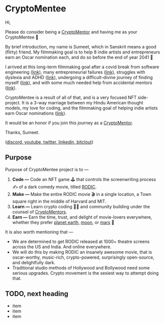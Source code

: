 # CryptoMentee

Hi, 

Please do consider being a [CryptoMentor](https://github.com/artsy-entrepreneurs/CryptoMentor-CryptoMentee/issues/1) and having me as your CryptoMentee 🙏

By brief introduction, my name is Sumeet, which in Sanskrit means a good (flirty) friend. My filmmaking goal is to help 8 indie artists and entrepreneurs earn an Oscar nomination each, and do so before the end of year 2041 🎯

I arrived at this long-term filmmaking goal after a covid break from software engineering ([link](https://github.com/artsy-entrepreneurs/CryptoMentor-CryptoMentee/issues/1)), many entrepreneurial failures ([link](https://github.com/artsy-entrepreneurs/CryptoMentor-CryptoMentee/issues/1)), struggles with dyslexia and ADHD ([link](https://github.com/artsy-entrepreneurs/CryptoMentor-CryptoMentee/issues/1)), undergoing a difficult-divine journey of finding myself ([link](https://github.com/artsy-entrepreneurs/CryptoMentor-CryptoMentee/issues/1)), and with some much needed help from accidental mentors ([link](https://github.com/artsy-entrepreneurs/CryptoMentor-CryptoMentee/issues/1)).

CryptoMentee is a result of all of that, and is a very focused NFT side-project. It is a 3-way marriage between my Hindu American thought models, my love for coding, and the filmmaking goal of helping indie artists earn Oscar nominations ([link](https://github.com/artsy-entrepreneurs/CryptoMentor-CryptoMentee/issues/1)).

It would be an honor if you join this journey as a [CryptoMentor](https://github.com/artsy-entrepreneurs/CryptoMentor-CryptoMentee/issues/1).

Thanks, Sumeet. 

([discord, youtube, twitter, linkedin, bitclout](https://github.com/artsy-entrepreneurs/CryptoMentor-CryptoMentee/issues/1))


## Purpose

Purpose of CryptoMentee project is to —

1. **Code —** Code an NFT game 🕹 that controls the screenwriting process ✍️ of a dark comedy movie, titled [RODIC](https://github.com/artsy-entrepreneurs/CryptoMentor-CryptoMentee/issues/1).
1. **Make —** Make the entire RODIC movie 🎬 in a single location, a Town square right in the middle of Harvard and MIT. 
1. **Learn —** Learn crypto coding 👨‍🎓 and community building under the counsel of [CryptoMentors](https://github.com/artsy-entrepreneurs/CryptoMentor-CryptoMentee/issues/1).
1. **Earn —** Earn the time, trust, and delight of movie-lovers everywhere, whether they prefer [planet earth](https://github.com/artsy-entrepreneurs/CryptoMentor-CryptoMentee/issues/1), [moon](https://github.com/artsy-entrepreneurs/CryptoMentor-CryptoMentee/issues/1), or [mars](https://github.com/artsy-entrepreneurs/CryptoMentor-CryptoMentee/issues/1) 🚀

It is also worth mentioning that —

- We are determined to get RODIC released at 1000+ theatre screens across the US and India. And online everywhere.
- We will do this by making RODIC an insanely awesome movie, that is oscar-worthy, music-rich, crypto-powered, surprisingly open-source, and delightfully dark. 
- Traditional studio methods of Hollywood and Bollywood need some serious upgrades. Crypto movement is the sexiest way to attempt doing that.

## TODO, next heading

- item
- item
- item



